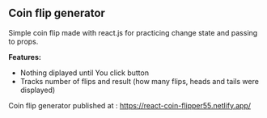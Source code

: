 ## Coin flip generator

Simple coin flip made with react.js for practicing change state and passing to props.

<b> Features: </b>
- Nothing diplayed until You click button
- Tracks number of flips and result (how many flips, heads and tails were displayed)

Coin flip generator published at : https://react-coin-flipper55.netlify.app/
